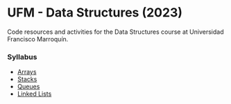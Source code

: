 # UFM - Data Structures (2023)

Code resources and activities for the Data Structures course at Universidad Francisco Marroquín. 


### Syllabus

* [Arrays](https://github.com/Tortolala/UFM_Data_Structures_2023/tree/master/arrays)
* [Stacks](https://github.com/Tortolala/UFM_Data_Structures_2023/tree/master/stacks)
* [Queues](https://github.com/Tortolala/UFM_Data_Structures_2023/tree/master/queues)
* [Linked Lists](https://github.com/Tortolala/UFM_Data_Structures_2023/tree/master/linked-lists)

